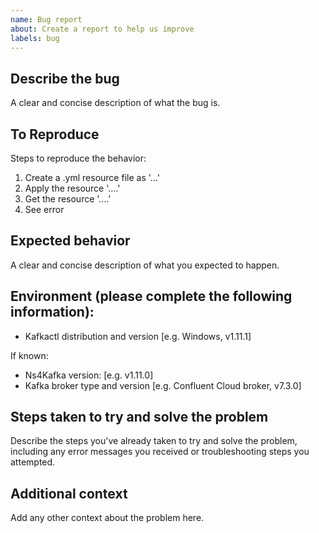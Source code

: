 ```yaml
---
name: Bug report
about: Create a report to help us improve
labels: bug
---
```


## Describe the bug
A clear and concise description of what the bug is.

## To Reproduce
Steps to reproduce the behavior:

1. Create a .yml resource file as '...'
2. Apply the resource '....'
3. Get the resource '....'
4. See error

## Expected behavior
A clear and concise description of what you expected to happen.

## Environment (please complete the following information):

- Kafkactl distribution and version [e.g. Windows, v1.11.1]

If known:
- Ns4Kafka version: [e.g. v1.11.0]
- Kafka broker type and version [e.g. Confluent Cloud broker, v7.3.0]

## Steps taken to try and solve the problem
Describe the steps you've already taken to try and solve the problem, including any error messages you received or troubleshooting steps you attempted.

## Additional context
Add any other context about the problem here.
